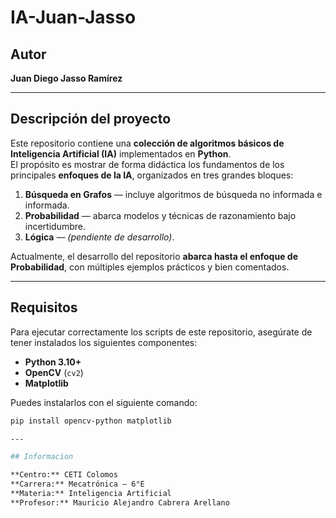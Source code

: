 # IA-Juan-Jasso

## Autor  
**Juan Diego Jasso Ramírez**

---

## Descripción del proyecto
Este repositorio contiene una **colección de algoritmos básicos de Inteligencia Artificial (IA)** implementados en **Python**.  
El propósito es mostrar de forma didáctica los fundamentos de los principales **enfoques de la IA**, organizados en tres grandes bloques:

1. **Búsqueda en Grafos** — incluye algoritmos de búsqueda no informada e informada.  
2. **Probabilidad** — abarca modelos y técnicas de razonamiento bajo incertidumbre.  
3. **Lógica** — *(pendiente de desarrollo)*.

Actualmente, el desarrollo del repositorio **abarca hasta el enfoque de Probabilidad**, con múltiples ejemplos prácticos y bien comentados.

---

## Requisitos
Para ejecutar correctamente los scripts de este repositorio, asegúrate de tener instalados los siguientes componentes:

- **Python 3.10+**
- **OpenCV** (`cv2`)
- **Matplotlib**

Puedes instalarlos con el siguiente comando:

```bash
pip install opencv-python matplotlib

---

## Informacion

**Centro:** CETI Colomos  
**Carrera:** Mecatrónica — 6°E  
**Materia:** Inteligencia Artificial  
**Profesor:** Mauricio Alejandro Cabrera Arellano


